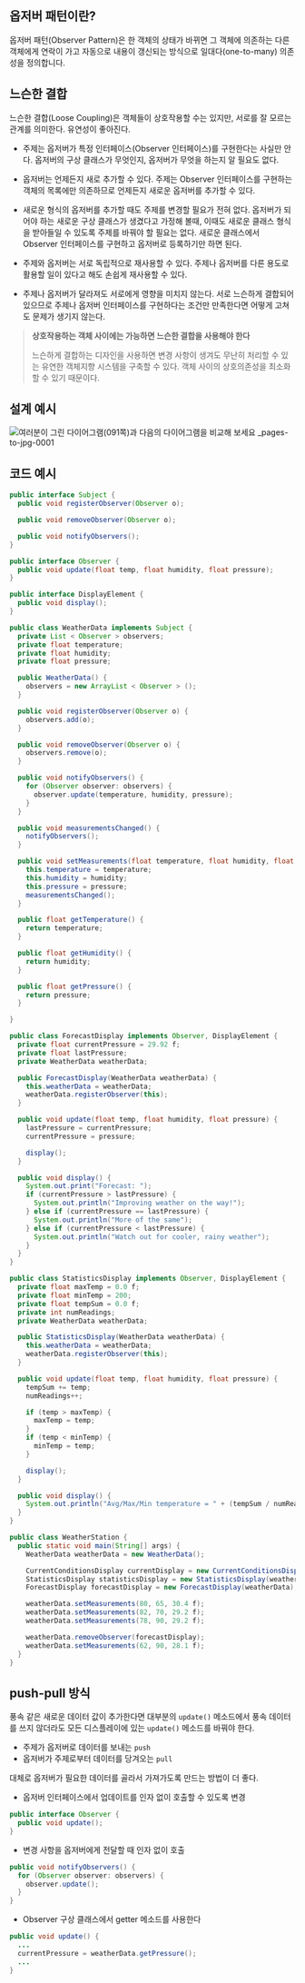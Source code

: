 ## 옵저버 패턴이란?
옵저버 패턴(Observer Pattern)은 한 객체의 상태가 바뀌면 그 객체에 의존하는 다른 객체에게 연락이 가고 자동으로 내용이 갱신되는 방식으로 일대다(one-to-many) 의존성을 정의합니다.

## 느슨한 결합
느슨한 결합(Loose Coupling)은 객체들이 상호작용할 수는 있지만, 서로를 잘 모르는 관계를 의미한다. 유연성이 좋아진다.

- 주제는 옵저버가 특정 인터페이스(Observer 인터페이스)를 구현한다는 사실만 안다.
	옵저버의 구상 클래스가 무엇인지, 옵저버가 무엇을 하는지 알 필요도 없다.

- 옵저버는 언제든지 새로 추가할 수 있다.
	주제는 Observer 인터페이스를 구현하는 객체의 목록에만 의존하므로 언제든지 새로운 옵저버를 추가할 수 있다.

- 새로운 형식의 옵저버를 추가할 때도 주제를 변경할 필요가 전혀 없다.
	옵저버가 되어야 하는 새로운 구상 클래스가 생겼다고 가정해 볼때, 이때도 새로운 클래스 형식을 받아들일 수 있도록 주제를 바꿔야 할 필요는 없다. 새로운 클래스에서 Observer 인터페이스를 구현하고 옵저버로 등록하기만 하면 된다.

- 주제와 옵저버는 서로 독립적으로 재사용할 수 있다.
	주제나 옵저버를 다른 용도로 활용할 일이 있다고 해도 손쉽게 재사용할 수 있다.

- 주제나 옵저버가 달라져도 서로에게 영향을 미치지 않는다.
	서로 느슨하게 결합되어 있으므로 주제나 옵저버 인터페이스를 구현하다는 조건만 만족한다면 어떻게 고쳐도 문제가 생기지 않는다.

> **상호작용하는 객체 사이에는 가능하면 느슨한 결합을 사용해야 한다**
>
> 느슨하게 결합하는 디자인을 사용하면 변경 사항이 생겨도 무난히 처리할 수 있는 유연한 객체지향 시스템을 구축할 수 있다. 객체 사이의 상호의존성을 최소화할 수 있기 때문이다. 

## 설계 예시

![여러분이 그린 다이어그램(091쪽)과 다음의 다이어그램을 비교해 보세요 _pages-to-jpg-0001](https://github.com/cyb9701/study-deeper/assets/59527787/771c1233-9e4e-4850-afe0-45c0d993a03f)

## 코드 예시

```java
public interface Subject {
  public void registerObserver(Observer o);

  public void removeObserver(Observer o);

  public void notifyObservers();
}
```

```java
public interface Observer {
  public void update(float temp, float humidity, float pressure);
}
```

```java
public interface DisplayElement {
  public void display();
}
```

```java
public class WeatherData implements Subject {
  private List < Observer > observers;
  private float temperature;
  private float humidity;
  private float pressure;

  public WeatherData() {
    observers = new ArrayList < Observer > ();
  }

  public void registerObserver(Observer o) {
    observers.add(o);
  }

  public void removeObserver(Observer o) {
    observers.remove(o);
  }

  public void notifyObservers() {
    for (Observer observer: observers) {
      observer.update(temperature, humidity, pressure);
    }
  }

  public void measurementsChanged() {
    notifyObservers();
  }

  public void setMeasurements(float temperature, float humidity, float pressure) {
    this.temperature = temperature;
    this.humidity = humidity;
    this.pressure = pressure;
    measurementsChanged();
  }

  public float getTemperature() {
    return temperature;
  }

  public float getHumidity() {
    return humidity;
  }

  public float getPressure() {
    return pressure;
  }

}
```

```java
public class ForecastDisplay implements Observer, DisplayElement {
  private float currentPressure = 29.92 f;
  private float lastPressure;
  private WeatherData weatherData;

  public ForecastDisplay(WeatherData weatherData) {
    this.weatherData = weatherData;
    weatherData.registerObserver(this);
  }

  public void update(float temp, float humidity, float pressure) {
    lastPressure = currentPressure;
    currentPressure = pressure;

    display();
  }

  public void display() {
    System.out.print("Forecast: ");
    if (currentPressure > lastPressure) {
      System.out.println("Improving weather on the way!");
    } else if (currentPressure == lastPressure) {
      System.out.println("More of the same");
    } else if (currentPressure < lastPressure) {
      System.out.println("Watch out for cooler, rainy weather");
    }
  }
}
```

```java
public class StatisticsDisplay implements Observer, DisplayElement {
  private float maxTemp = 0.0 f;
  private float minTemp = 200;
  private float tempSum = 0.0 f;
  private int numReadings;
  private WeatherData weatherData;

  public StatisticsDisplay(WeatherData weatherData) {
    this.weatherData = weatherData;
    weatherData.registerObserver(this);
  }

  public void update(float temp, float humidity, float pressure) {
    tempSum += temp;
    numReadings++;

    if (temp > maxTemp) {
      maxTemp = temp;
    }
    if (temp < minTemp) {
      minTemp = temp;
    }

    display();
  }

  public void display() {
    System.out.println("Avg/Max/Min temperature = " + (tempSum / numReadings) + "/" + maxTemp + "/" + minTemp);
  }
}
```

```java
public class WeatherStation {
  public static void main(String[] args) {
    WeatherData weatherData = new WeatherData();

    CurrentConditionsDisplay currentDisplay = new CurrentConditionsDisplay(weatherData);
    StatisticsDisplay statisticsDisplay = new StatisticsDisplay(weatherData);
    ForecastDisplay forecastDisplay = new ForecastDisplay(weatherData);

    weatherData.setMeasurements(80, 65, 30.4 f);
    weatherData.setMeasurements(82, 70, 29.2 f);
    weatherData.setMeasurements(78, 90, 29.2 f);

    weatherData.removeObserver(forecastDisplay);
    weatherData.setMeasurements(62, 90, 28.1 f);
  }
}
```

## push-pull 방식
풍속 같은 새로운 데이터 값이 추가한다면 대부분의 `update()` 메소드에서 풍속 데이터를 쓰지 않더라도 모든 디스플레이에 있는 `update()` 메소드를 바꿔야 한다.
- 주제가 옵저버로 데이터를 보내는 `push`
- 옵저버가 주제로부터 데이터를 당겨오는 `pull`

대체로 옵저버가 필요한 데이터를 골라서 가져가도록 만드는 방법이 더 좋다.

- 옵저버 인터페이스에서 업데이트를 인자 없이 호출할 수 있도록 변경
```java
public interface Observer {
  public void update();
}
```

- 변경 사항을 옵저버에게 전달할 때 인자 없이 호출
```java
public void notifyObservers() {
  for (Observer observer: observers) {
    observer.update();
  }
}
```

- Observer 구상 클래스에서 getter 메소드를 사용한다
```java
public void update() {
  ...
  currentPressure = weatherData.getPressure();
  ...
}
```